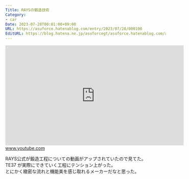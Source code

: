 ```yaml
---
Title: RAYSの鍛造技術
Category:
- car
Date: 2023-07-28T00:01:00+09:00
URL: https://asuforce.hatenablog.com/entry/2023/07/28/000100
EditURL: https://blog.hatena.ne.jp/asuforcegt/asuforce.hatenablog.com/atom/entry/820878482953289492
---
```


<iframe src="https://www.youtube.com/embed/lQtwVNTjUm0?enablejsapi=1" width="560" height="315" frameborder="0" allowfullscreen></iframe><br><a href="https://www.youtube.com/watch?v=lQtwVNTjUm0">www.youtube.com</a>

RAYS公式が鍛造工程についての動画がアップされていたので見てた。  
TE37 が実際にできていく工程にテンション上がった。  
とにかく緻密な流れと機能美を感じ取れるメーカーだなと思った。
